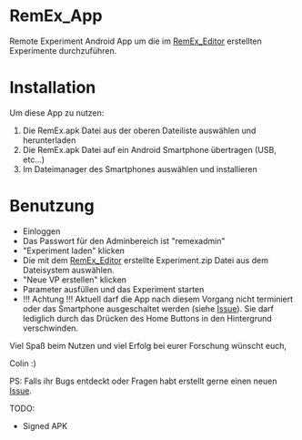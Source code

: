 # RemEx_App
Remote Experiment Android App um die im [RemEx_Editor](https://github.com/nac62116/RemEx_Editor) erstellten Experimente durchzuführen.

# Installation

Um diese App zu nutzen:
1. Die RemEx.apk Datei aus der oberen Dateiliste auswählen und herunterladen
2. Die RemEx.apk Datei auf ein Android Smartphone übertragen (USB, etc...)
3. Im Dateimanager des Smartphones auswählen und installieren

# Benutzung

- Einloggen
- Das Passwort für den Adminbereich ist "remexadmin"
- "Experiment laden" klicken
- Die mit dem [RemEx_Editor](https://github.com/nac62116/RemEx_Editor) erstellte Experiment.zip Datei aus dem Dateisystem auswählen.
- "Neue VP erstellen" klicken
- Parameter ausfüllen und das Experiment starten
- !!! Achtung !!! Aktuell darf die App nach diesem Vorgang nicht terminiert oder das Smartphone ausgeschaltet werden (siehe [Issue]()). Sie darf lediglich durch das Drücken des Home Buttons in den Hintergrund verschwinden.

Viel Spaß beim Nutzen und viel Erfolg bei eurer Forschung wünscht euch,

Colin :)

PS: Falls ihr Bugs entdeckt oder Fragen habt erstellt gerne einen neuen [Issue](https://github.com/nac62116/RemEx_App/issues).


TODO:
- Signed APK
